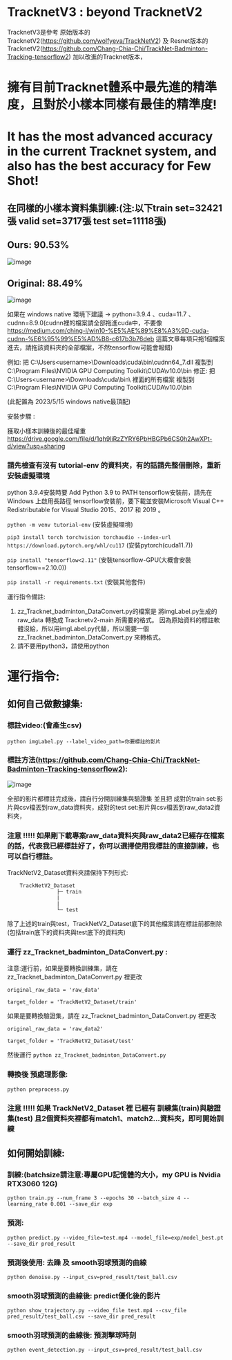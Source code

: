 # TracknetV3 : beyond TracknetV2

TracknetV3是參考
原始版本的TracknetV2(https://github.com/wolfyeva/TrackNetV2)
及
Resnet版本的TracknetV2(https://github.com/Chang-Chia-Chi/TrackNet-Badminton-Tracking-tensorflow2)
加以改進的Tracknet版本，

# 擁有目前Tracknet體系中最先進的精準度，且對於小樣本同樣有最佳的精準度!
# It has the most advanced accuracy in the current Tracknet system, and also has the best accuracy for Few Shot!
## 在同樣的小樣本資料集訓練:(注:以下train set=32421張 valid set=3717張 test set=11118張)
## Ours: 90.53%
![image](https://github.com/alenzenx/TracknetV3/blob/main/%E6%9C%80%E6%96%B0%E6%88%90%E6%9E%9C%E8%88%87%E5%8E%9F%E5%A7%8BTracknetV2%20model%E5%B0%8D%E6%AF%94/TracknetV2_encoder%E6%94%B9%E6%88%90%E5%A4%9A%E5%8D%B7%E7%A9%8Dconcat%E4%B8%94%E5%8A%A0%E4%B8%BB%E7%B7%9Achannel%20attention%E5%BE%8C%20concat%E4%B9%8B%E5%89%8D%E4%B9%9F%E5%8A%A0%E5%85%A5channel%20attention/performance.jpg)
## Original: 88.49%
![image](https://github.com/alenzenx/TracknetV3/blob/main/%E6%9C%80%E6%96%B0%E6%88%90%E6%9E%9C%E8%88%87%E5%8E%9F%E5%A7%8BTracknetV2%20model%E5%B0%8D%E6%AF%94/TracknetV2%E5%8E%9F%E5%A7%8B%E8%A8%93%E7%B7%B4/performance.jpg)


如果在 windows native 環境下建議 -> python=3.9.4 、cuda=11.7 、cudnn=8.9.0(cudnn裡的檔案請全部拖進cuda中，不要像 https://medium.com/ching-i/win10-%E5%AE%89%E8%A3%9D-cuda-cudnn-%E6%95%99%E5%AD%B8-c617b3b76deb 這篇文章每項只拖1個檔案進去，請拖該資料夾的全部檔案，不然tensorflow可能會報錯) 

例如: 把 C:\Users\<username>\Downloads\cuda\bin\cudnn64_7.dll 複製到 C:\Program Files\NVIDIA GPU Computing Toolkit\CUDA\v10.0\bin
修正: 把 C:\Users\<username>\Downloads\cuda\bin\ 裡面的所有檔案 複製到 C:\Program Files\NVIDIA GPU Computing Toolkit\CUDA\v10.0\bin

(此配置為 2023/5/15 windows native最頂配)

安裝步驟 : 

獲取小樣本訓練後的最佳權重
https://drive.google.com/file/d/1qh9IiRzZYRY6PbHBGPb6CS0h2AwXPt-d/view?usp=sharing

### 請先檢查有沒有 tutorial-env 的資料夾，有的話請先整個刪除，重新安裝虛擬環境
python 3.9.4安裝時要 Add Python 3.9 to PATH
tensorflow安裝前，請先在 Windows 上啟用長路徑
tensorflow安裝前，要下載並安裝Microsoft Visual C++ Redistributable for Visual Studio 2015、2017 和 2019 。

`python -m venv tutorial-env`                                                                            (安裝虛擬環境)

`pip3 install torch torchvision torchaudio --index-url https://download.pytorch.org/whl/cu117`           (安裝pytorch(cuda11.7))

`pip install "tensorflow<2.11"`                                                                          (安裝tensorflow-GPU(大概會安裝tensorflow==2.10.0))

`pip install -r requirements.txt`                                                                        (安裝其他套件)



運行指令備註:
1. zz_Tracknet_badminton_DataConvert.py的檔案是 將imgLabel.py生成的raw_data 轉換成 Tracknetv2-main 所需要的格式。
因為原始資料的標註軟體沒給，所以用imgLabel.py代替，所以需要一個 zz_Tracknet_badminton_DataConvert.py 來轉格式。
2. 請不要用python3，請使用python



# 運行指令:

## 如何自己做數據集:

### 標註video:(會產生csv)
`python imgLabel.py --label_video_path=你要標註的影片`

### 標註方法(https://github.com/Chang-Chia-Chi/TrackNet-Badminton-Tracking-tensorflow2):
![image](https://github.com/alenzenx/TracknetV3/blob/main/%E6%93%8D%E4%BD%9C%E6%89%8B%E5%86%8A%20for%20imgLabel.png)


全部的影片都標註完成後，請自行分開訓練集與驗證集 並且把 成對的train set:影片與csv檔丟到raw_data資料夾，成對的test set:影片與csv檔丟到raw_data2資料夾，
### 注意 !!!!! 如果剛下載專案raw_data資料夾與raw_data2已經存在檔案的話，代表我已經標註好了，你可以選擇使用我標註的直接訓練，也可以自行標註。

TrackNetV2_Dataset資料夾請保持下列形式:

        TrackNetV2_Dataset
                    ├─ train
                    |    
                    |
                    └─ test

除了上述的train與test，TrackNetV2_Dataset底下的其他檔案請在標註前都刪除(包括train底下的資料夾與test底下的資料夾)

### 運行 zz_Tracknet_badminton_DataConvert.py : 
注意:運行前，如果是要轉換訓練集，請在 zz_Tracknet_badminton_DataConvert.py 裡更改

`original_raw_data = 'raw_data'`

`target_folder = 'TrackNetV2_Dataset/train'`

如果是要轉換驗證集，請在 zz_Tracknet_badminton_DataConvert.py 裡更改

`original_raw_data = 'raw_data2'`

`target_folder = 'TrackNetV2_Dataset/test'`

然後運行 `python zz_Tracknet_badminton_DataConvert.py`

### 轉換後 預處理影像:
`python preprocess.py`

### 注意 !!!!! 如果 TrackNetV2_Dataset 裡 已經有 訓練集(train)與驗證集(test) 且2個資料夾裡都有match1、match2...資料夾，即可開始訓練 

## 如何開始訓練:

### 訓練:(batchsize請注意:專屬GPU記憶體的大小，my GPU is Nvidia RTX3060 12G)
`python train.py --num_frame 3 --epochs 30 --batch_size 4 --learning_rate 0.001 --save_dir exp`

### 預測:
`python predict.py --video_file=test.mp4 --model_file=exp/model_best.pt --save_dir pred_result`

### 預測後使用: 去躁 及 smooth羽球預測的曲線
`python denoise.py --input_csv=pred_result/test_ball.csv`

### smooth羽球預測的曲線後: predict優化後的影片
`python show_trajectory.py --video_file test.mp4 --csv_file pred_result/test_ball.csv --save_dir pred_result`

### smooth羽球預測的曲線後: 預測擊球時刻
`python event_detection.py --input_csv=pred_result/test_ball.csv`